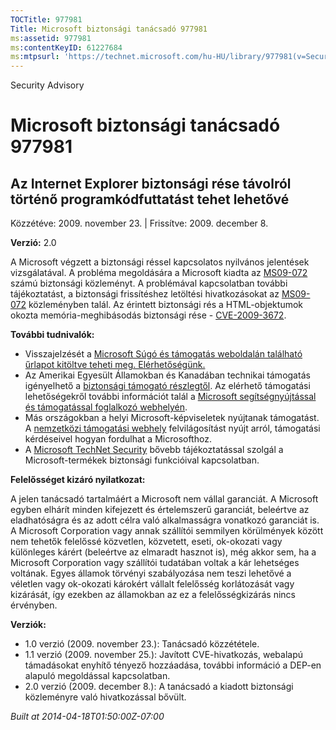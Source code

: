 ```yaml
---
TOCTitle: 977981
Title: Microsoft biztonsági tanácsadó 977981
ms:assetid: 977981
ms:contentKeyID: 61227684
ms:mtpsurl: 'https://technet.microsoft.com/hu-HU/library/977981(v=Security.10)'
---
```


Security Advisory

Microsoft biztonsági tanácsadó 977981
=====================================

Az Internet Explorer biztonsági rése távolról történő programkódfuttatást tehet lehetővé
----------------------------------------------------------------------------------------

Közzétéve: 2009. november 23. | Frissítve: 2009. december 8.

**Verzió:** 2.0

A Microsoft végzett a biztonsági réssel kapcsolatos nyilvános jelentések vizsgálatával. A probléma megoldására a Microsoft kiadta az [MS09-072](http://go.microsoft.com/fwlink/?linkid=169404) számú biztonsági közleményt. A problémával kapcsolatban további tájékoztatást, a biztonsági frissítéshez letöltési hivatkozásokat az [MS09-072](http://go.microsoft.com/fwlink/?linkid=169404) közleményben talál. Az érintett biztonsági rés a HTML-objektumok okozta memória-meghibásodás biztonsági rése - [CVE-2009-3672](http://www.cve.mitre.org/cgi-bin/cvename.cgi?name=cve-2009-3672).

**További tudnivalók:**

-   Visszajelzését a [Microsoft Súgó és támogatás weboldalán található űrlapot kitöltve teheti meg. Elérhetőségünk.](https://support.microsoft.com/common/survey.aspx?scid=sw;en;1257&amp;showpage=1&amp;ws=technet&amp;sd=tech)
-   Az Amerikai Egyesült Államokban és Kanadában technikai támogatás igényelhető a [biztonsági támogató részlegtől](http://go.microsoft.com/fwlink/?linkid=21131). Az elérhető támogatási lehetőségekről további információt talál a [Microsoft segítségnyújtással és támogatással foglalkozó webhelyén](http://support.microsoft.com/).
-   Más országokban a helyi Microsoft-képviseletek nyújtanak támogatást. A [nemzetközi támogatási webhely](http://go.microsoft.com/fwlink/?linkid=21155) felvilágosítást nyújt arról, támogatási kérdéseivel hogyan fordulhat a Microsofthoz.
-   A [Microsoft TechNet Security](http://go.microsoft.com/fwlink/?linkid=21132) bővebb tájékoztatással szolgál a Microsoft-termékek biztonsági funkcióival kapcsolatban.

**Felelősséget kizáró nyilatkozat:**

A jelen tanácsadó tartalmáért a Microsoft nem vállal garanciát. A Microsoft egyben elhárít minden kifejezett és értelemszerű garanciát, beleértve az eladhatóságra és az adott célra való alkalmasságra vonatkozó garanciát is. A Microsoft Corporation vagy annak szállítói semmilyen körülmények között nem tehetők felelőssé közvetlen, közvetett, eseti, ok-okozati vagy különleges kárért (beleértve az elmaradt hasznot is), még akkor sem, ha a Microsoft Corporation vagy szállítói tudatában voltak a kár lehetséges voltának. Egyes államok törvényi szabályozása nem teszi lehetővé a véletlen vagy ok-okozati károkért vállalt felelősség korlátozását vagy kizárását, így ezekben az államokban az ez a felelősségkizárás nincs érvényben.

**Verziók:**

-   1.0 verzió (2009. november 23.): Tanácsadó közzététele.
-   1.1 verzió (2009. november 25.): Javított CVE-hivatkozás, webalapú támadásokat enyhítő tényező hozzáadása, további információ a DEP-en alapuló megoldással kapcsolatban.
-   2.0 verzió (2009. december 8.): A tanácsadó a kiadott biztonsági közleményre való hivatkozással bővült.

*Built at 2014-04-18T01:50:00Z-07:00*
